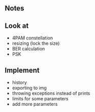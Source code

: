 ## Notes
## Look at
- 4PAM constellation
- resizing (lock the size)
- BER calculation
- PSK
## Implement
- history
- exporting to img
- throwing exceptions instead of prints
- limits for some parameters
- add more parameters